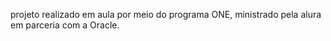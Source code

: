 projeto realizado em aula por meio do programa ONE, ministrado pela alura em parceria com a Oracle.
